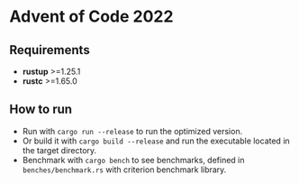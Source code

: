 # Advent of Code 2022
## Requirements
- __rustup__ >=1.25.1
- __rustc__ >=1.65.0
## How to run
- Run with `cargo run --release` to run the optimized version. 
- Or build it with `cargo build --release` and run the executable located in the target directory.
- Benchmark with `cargo bench` to see benchmarks, defined in `benches/benchmark.rs` with criterion benchmark library.
